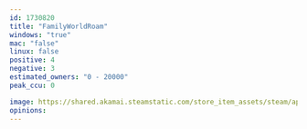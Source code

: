 ```yaml
---
id: 1730820
title: "FamilyWorldRoam"
windows: "true"
mac: "false"
linux: false
positive: 4
negative: 3
estimated_owners: "0 - 20000"
peak_ccu: 0

image: https://shared.akamai.steamstatic.com/store_item_assets/steam/apps/1730820/header.jpg?t=1631316446
opinions:
---
```

